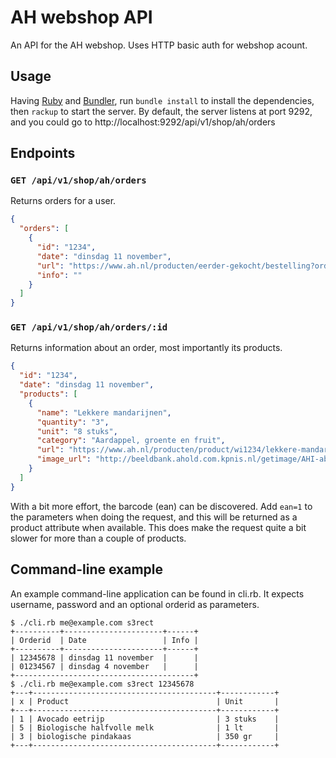 AH webshop API
==============

An API for the AH webshop. Uses HTTP basic auth for webshop acount.


Usage
-----

Having [Ruby](http://ruby-lang.org/) and [Bundler](http://bundler.io),
run `bundle install` to install the dependencies, then `rackup` to start
the server. By default, the server listens at port 9292, and you could
go to http://localhost:9292/api/v1/shop/ah/orders



Endpoints
---------

### `GET /api/v1/shop/ah/orders`

Returns orders for a user.

```json
{
  "orders": [
    {
      "id": "1234",
      "date": "dinsdag 11 november",
      "url": "https://www.ah.nl/producten/eerder-gekocht/bestelling?orderno=1234",
      "info": ""
    }
  ]
}
```

### `GET /api/v1/shop/ah/orders/:id`

Returns information about an order, most importantly its products.

```json
{
  "id": "1234",
  "date": "dinsdag 11 november",
  "products": [
    {
      "name": "Lekkere mandarijnen",
      "quantity": "3",
      "unit": "8 stuks",
      "category": "Aardappel, groente en fruit",
      "url": "https://www.ah.nl/producten/product/wi1234/lekkere-mandarijnen",
      "image_url": "http://beeldbank.ahold.com.kpnis.nl/getimage/AHI-abcdef?dRevLabel=1&Rendition=200x200.JPG"
    }
  ]
}
```

With a bit more effort, the barcode (ean) can be discovered. Add `ean=1` to the
parameters when doing the request, and this will be returned as a product
attribute when available. This does make the request quite a bit slower for
more than a couple of products.


Command-line example
--------------------

An example command-line application can be found in cli.rb. It expects
username, password and an optional orderid as parameters.

```
$ ./cli.rb me@example.com s3rect
+----------+----------------------+------+
| Orderid  | Date                 | Info |
+----------+----------------------+------+
| 12345678 | dinsdag 11 november  |      |
| 01234567 | dinsdag 4 november   |      |
+----------------------------------------+
$ ./cli.rb me@example.com s3rect 12345678
+---+-----------------------------------------+------------+
| x | Product                                 | Unit       |
+---+-----------------------------------------+------------+
| 1 | Avocado eetrijp                         | 3 stuks    |
| 5 | Biologische halfvolle melk              | 1 lt       |
| 3 | biologische pindakaas                   | 350 gr     |
+---+-----------------------------------------+------------+
```

